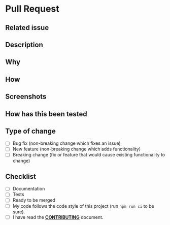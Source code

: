<!-- Provide a general summary of your changes in the Title above -->
<!--
Thanks for your interest in the project. Bugs filed and PRs submitted are appreciated!

Please make sure that you are familiar with and follow the Code of Conduct for
this project (found in the CODE_OF_CONDUCT.md file).

Also, please make sure you're familiar with and follow the instructions in the
contributing guidelines (found in the CONTRIBUTING.md file).

Please fill out the information below to expedite the review and (hopefully)
merge of your pull request!
-->

# Pull Request

## Related issue

<!-- This project only accepts pull requests related to open issues -->
<!-- If suggesting a new feature or change, please discuss it in an issue first -->
<!-- If fixing a bug, there should be an issue describing it with steps to reproduce -->
<!-- Please link to the issue here: -->

## Description

<!-- What changes are being made in this PR? (What feature/bug is being fixed here? -->

## Why

<!-- Why is this change necessary? What problem does it solve? -->

## How

<!-- How were these changes implemented? -->

## Screenshots

<!-- Include screenshots of the problem, if applicable -->

## How has this been tested

<!-- Please describe in detail how you tested your changes. -->
<!-- Include details of your testing environment, and the tests you ran to -->
<!-- see how your change affects other areas of the code, etc. -->

## Type of change

<!-- What types of changes does your code introduce? -->
<!-- To check an item, place an "x" in the box like so: "- [x] Documentation" -->

- [ ] Bug fix (non-breaking change which fixes an issue)
- [ ] New feature (non-breaking change which adds functionality)
- [ ] Breaking change (fix or feature that would cause existing functionality to change)

## Checklist

<!-- Add "N/A" to the end of each line that's irrelevant to your changes -->
<!-- To check an item, place an "x" in the box like so: "- [x] Documentation" -->

- [ ] Documentation
- [ ] Tests
- [ ] Ready to be merged <!-- In your opinion, is this ready to be merged as soon as it's reviewed? -->
- [ ] My code follows the code style of this project (run `npm run ci` to be sure).
- [ ] I have read the **[CONTRIBUTING](https://github.com/GabrielDuarteM/generator-gd-scripts/blob/master/CONTRIBUTING.md)** document.

<!-- feel free to add additional comments -->
